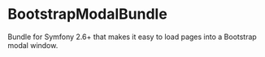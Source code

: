 # BootstrapModalBundle
Bundle for Symfony 2.6+ that makes it easy to load pages into a Bootstrap modal window.
